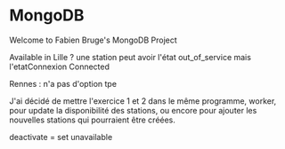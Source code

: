# MongoDB  
  Welcome to Fabien Bruge's MongoDB Project
  
  Available in Lille ? une station peut avoir l'état out_of_service mais l'etatConnexion Connected  

Rennes : n'a pas d'option tpe  

J'ai décidé de mettre l'exercice 1 et 2 dans le même programme, worker, pour update la disponibilité des stations, ou encore pour ajouter les nouvelles stations qui pourraient être créées.  

deactivate = set unavailable